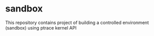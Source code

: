 # sandbox
This repository contains project of building a controlled environment (sandbox) using ptrace kernel API
